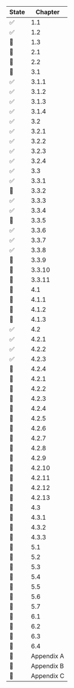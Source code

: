 | State                 | Chapter     |
| --------------------- | ----------- |
| :white_check_mark:    | 1.1         |
| :white_check_mark:    | 1.2         |
| :construction_worker: | 1.3         |
| :red_circle:          | 2.1         |
| :red_circle:          | 2.2         |
| :construction_worker: | 3.1         |
| :white_check_mark:    | 3.1.1       |
| :white_check_mark:    | 3.1.2       |
| :white_check_mark:    | 3.1.3       |
| :white_check_mark:    | 3.1.4       |
| :white_check_mark:    |  3.2        |
| :white_check_mark:    | 3.2.1       |
| :white_check_mark:    | 3.2.2       |
| :white_check_mark:    | 3.2.3       |
| :white_check_mark:    | 3.2.4       |
| :white_check_mark:    | 3.3         |
| :white_check_mark:    | 3.3.1       |
| :red_circle:          | 3.3.2       |
| :white_check_mark:    | 3.3.3       |
| :white_check_mark:    | 3.3.4       |
| :construction_worker: | 3.3.5       |
| :white_check_mark:    | 3.3.6       |
| :white_check_mark:    | 3.3.7       |
| :white_check_mark:    | 3.3.8       |
| :construction_worker: | 3.3.9       |
| :construction_worker: | 3.3.10      |
| :red_circle:          | 3.3.11      |
| :red_circle:          | 4.1         |
| :red_circle:          | 4.1.1       |
| :red_circle:          | 4.1.2       |
| :red_circle:          | 4.1.3       |
| :white_check_mark:    | 4.2         |
| :white_check_mark:    | 4.2.1       |
| :white_check_mark: | 4.2.2       |
| :white_check_mark: | 4.2.3       |
| :red_circle:          | 4.2.4       |
| :red_circle:          | 4.2.1       |
| :red_circle:          | 4.2.2       |
| :red_circle:          | 4.2.3       |
| :red_circle:          | 4.2.4       |
| :red_circle:          | 4.2.5       |
| :red_circle:          | 4.2.6       |
| :red_circle:          | 4.2.7       |
| :red_circle:          | 4.2.8       |
| :red_circle:          | 4.2.9       |
| :red_circle:          | 4.2.10      |
| :red_circle:          | 4.2.11      |
| :red_circle:          | 4.2.12      |
| :red_circle:          | 4.2.13      |
| :red_circle:          | 4.3         |
| :red_circle:          | 4.3.1       |
| :red_circle:          | 4.3.2       |
| :red_circle:          | 4.3.3       |
| :red_circle:          | 5.1         |
| :red_circle:          | 5.2         |
| :red_circle:          | 5.3         |
| :red_circle:          | 5.4         |
| :red_circle:          | 5.5         |
| :red_circle:          | 5.6         |
| :red_circle:          | 5.7         |
| :red_circle:          | 6.1         |
| :red_circle:          | 6.2         |
| :red_circle:          | 6.3         |
| :red_circle:          | 6.4         |
| :red_circle:          | Appendix A  |
| :red_circle:          | Appendix B  |
| :red_circle:          | Appendix C  |
